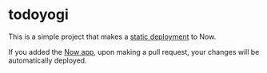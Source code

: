 # todoyogi

This is a simple project that makes a [static deployment](https://zeit.co/docs/deployment-types/static)
to Now.

If you added the [Now app](https://github.com/apps/now), upon
making a pull request, your changes will be automatically deployed.
